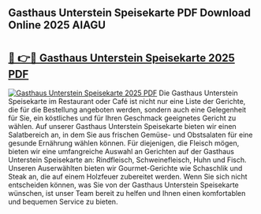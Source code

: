 ## Gasthaus Unterstein Speisekarte PDF Download Online 2025 AIAGU

# <h2><a href="http://gc7mp3.nevu.top/?p=Gasthaus+Unterstein+Speisekarte">🔗 👉🔴 Gasthaus Unterstein Speisekarte 2025 PDF</a></h2>

[![Gasthaus Unterstein Speisekarte 2025 PDF](https://i.imgur.com/dBaPXMq.png)](http://gc7mp3.nevu.top/?p=Gasthaus+Unterstein+Speisekarte)
Die Gasthaus Unterstein Speisekarte im Restaurant oder Café ist nicht nur eine Liste der Gerichte, die für die Bestellung angeboten werden, sondern auch eine Gelegenheit für Sie, ein köstliches und für Ihren Geschmack geeignetes Gericht zu wählen. Auf unserer Gasthaus Unterstein Speisekarte bieten wir einen Salatbereich an, in dem Sie aus frischen Gemüse- und Obstsalaten für eine gesunde Ernährung wählen können. Für diejenigen, die Fleisch mögen, bieten wir eine umfangreiche Auswahl an Gerichten auf der Gasthaus Unterstein Speisekarte an: Rindfleisch, Schweinefleisch, Huhn und Fisch. Unseren Auserwählten bieten wir Gourmet-Gerichte wie Schaschlik und Steak an, die auf einem Holzfeuer zubereitet werden. Wenn Sie sich nicht entscheiden können, was Sie von der Gasthaus Unterstein Speisekarte wünschen, ist unser Team bereit zu helfen und Ihnen einen komfortablen und bequemen Service zu bieten.
